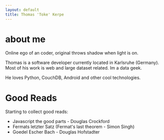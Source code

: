 ```yaml
---
layout: default
title: Thomas 'Toke' Kerpe
---
```


about me
========

Online ego of an coder, original throws shadow when light is on.  

Thomas is a software developer currently located in Karlsruhe (Germany). Most of his work is web and large dataset related. Im a data geek. 

He loves Python, CouchDB, Android and other cool technologies.

Good Reads
==========

Starting to collect good reads:

 * Javascript the good parts - Douglas Crockford
 * Fermats letzter Satz (Fermat's last theorem - Simon Singh)
 * Goedel Escher Bach - Douglas Hofstadter
